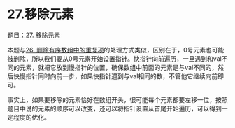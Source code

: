 # 27.移除元素

[题目：27. 移除元素](https://leetcode.cn/problems/remove-element/)

本题与[26. 删除有序数组中的重复项](https://leetcode.cn/problems/remove-duplicates-from-sorted-array/)的处理方式类似，区别在于，0号元素也可能被删除，所以我们要从0号元素开始设置指针。快指针向前遍历，一旦遇到和val不同的元素，就把它放到慢指针的位置，确保数组中前面的元素是与val不同的，然后快慢指针同时向前一步，如果快指针遇到与val相同的数，不管他它继续向前即可。

事实上，如果要移除的元素恰好在数组开头，很可能每个元素都要左移一位，按照题目中说的元素的顺序可以改变，还可以将指针设置从首尾开始遍历，可以得到一定程度的优化。